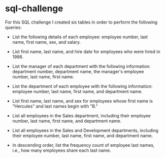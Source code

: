 # sql-challenge

For this SQL challenge I created six tables in order to perform the following queries:
* List the following details of each employee: employee number, last name, first name, sex, and salary.


* List first name, last name, and hire date for employees who were hired in 1986.


* List the manager of each department with the following information: department number, department name, the manager's employee number, last name, first name.


* List the department of each employee with the following information: employee number, last name, first name, and department name.


* List first name, last name, and sex for employees whose first name is "Hercules" and last names begin with "B."


* List all employees in the Sales department, including their employee number, last name, first name, and department name.


* List all employees in the Sales and Development departments, including their employee number, last name, first name, and department name.


* In descending order, list the frequency count of employee last names, i.e., how many employees share each last name.


